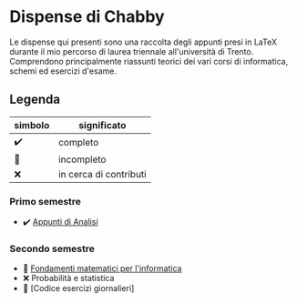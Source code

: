 # Dispense di Chabby

Le dispense qui presenti sono una raccolta degli appunti presi in LaTeX durante il mio percorso di laurea triennale all'università di Trento. 
Comprendono principalmente riassunti teorici dei vari corsi di informatica, schemi ed esercizi d'esame.

## Legenda

simbolo  | significato
--|--
✔️ | completo
🔨 | incompleto
❌ | in cerca di contributi

### Primo semestre

- ✔️ [Appunti di Analisi](https://github.com/ChabbakiAymane/Analisi1-Unitn)

### Secondo semestre
- 🔨 [Fondamenti matematici per l'informatica](https://github.com/ChabbakiAymane/Fondamenti-matematici-per-l-informatica)
- ❌ Probabilità e statistica
- 🔨 [Codice esercizi giornalieri]
